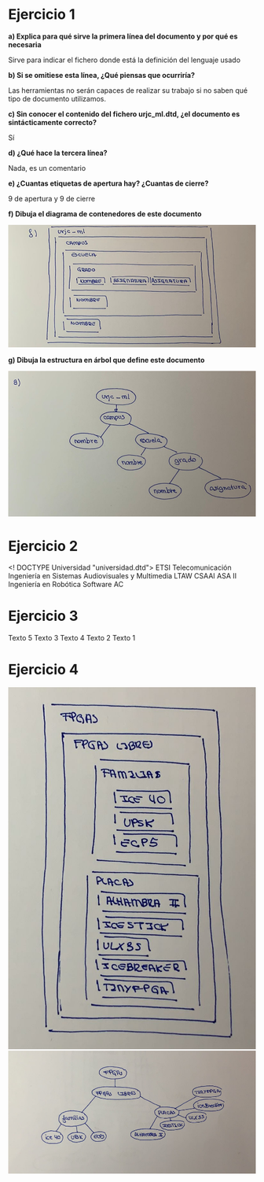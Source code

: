 # Ejercicio 1 

**a) Explica para qué sirve la primera línea del documento y por qué es necesaria**

Sirve para indicar el fichero donde está la definición del lenguaje usado

**b) Si se omitiese esta línea, ¿Qué piensas que ocurriría?**

Las herramientas no serán capaces de realizar su trabajo si no saben qué tipo de documento utilizamos.

**c) Sin conocer el contenido del fichero urjc_ml.dtd, ¿el documento es sintácticamente correcto?**

Sí

**d) ¿Qué hace la tercera línea?**

Nada, es un comentario 

**e) ¿Cuantas etiquetas de apertura hay? ¿Cuantas de cierre?**

9 de apertura y 9 de cierre 

**f) Dibuja el diagrama de contenedores de este documento**

![](f.png)

**g) Dibuja la estructura en árbol que define este documento**

![](g.png)

# Ejercicio 2


<! DOCTYPE Universidad "universidad.dtd">
<universidad>
  <escuela>
      <nombre>ETSI Telecomunicación</nombre>
      <grado>
        <nombre>Ingeniería en Sistemas Audiovisuales y Multimedia </nombre>
        <asignatura>LTAW</asignatura>
        <asignatura>CSAAI</asignatura>
        <asignatura>ASA II</asignatura>
        <nombre>Ingeniería en Robótica Software</nombre>
        <asignatura>AC</asignatura>
      </grado>
    </escuela>
</universidad >


# Ejercicio 3

<!DOCTYPE Generic "generic.dtd">
<Generic>
  <contenedor>
      <nombre>Texto 5</nombre>
      <conetendor>
        <nombre>Texto 3 </nombre>
        <conetendor>
        <nombre>Texto 4 </nombre>
        <conetendor>
        <nombre>Texto 2 </nombre>
        <conetendor>
        <nombre>Texto 1 </nombre>
        <conetendor>
        <conetendor>
        
</contenedor>
 </contenedor>
</contenedor>
</Generic>

# Ejercicio 4

![](4a.png)
![](4b.png)